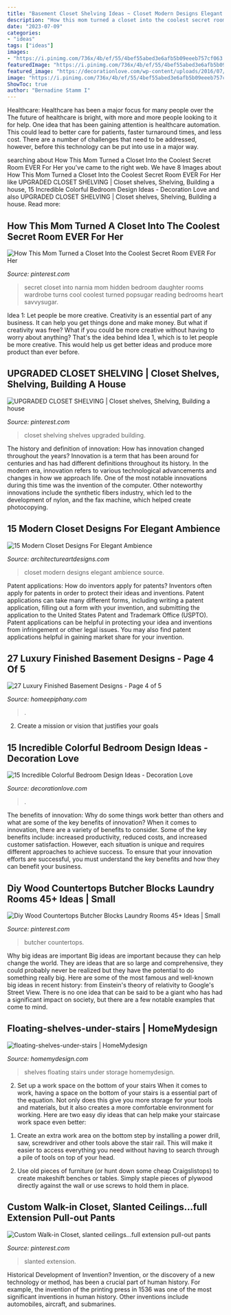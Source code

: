 ```yaml
---
title: "Basement Closet Shelving Ideas ~ Closet Modern Designs Elegant Ambience Source"
description: "How this mom turned a closet into the coolest secret room ever for her"
date: "2023-07-09"
categories:
- "ideas"
tags: ["ideas"]
images:
- "https://i.pinimg.com/736x/4b/ef/55/4bef55abed3e6afb5b09eeeb757cf063.jpg"
featuredImage: "https://i.pinimg.com/736x/4b/ef/55/4bef55abed3e6afb5b09eeeb757cf063.jpg"
featured_image: "https://decorationlove.com/wp-content/uploads/2016/07/Color-Ideas-for-Bedroom.jpg"
image: "https://i.pinimg.com/736x/4b/ef/55/4bef55abed3e6afb5b09eeeb757cf063.jpg"
ShowToc: true
author: "Bernadine Stamm I"
---
```



Healthcare: Healthcare has been a major focus for many people over the
The future of healthcare is bright, with more and more people looking to it for help. One idea that has been gaining attention is healthcare automation. This could lead to better care for patients, faster turnaround times, and less cost. There are a number of challenges that need to be addressed, however, before this technology can be put into use in a major way.

	

		
searching about How This Mom Turned a Closet Into the Coolest Secret Room EVER For Her you've came to the right web. We have 8 Images about How This Mom Turned a Closet Into the Coolest Secret Room EVER For Her like UPGRADED CLOSET SHELVING | Closet shelves, Shelving, Building a house, 15 Incredible Colorful Bedroom Design Ideas - Decoration Love and also UPGRADED CLOSET SHELVING | Closet shelves, Shelving, Building a house. Read more:
		
    
## How This Mom Turned A Closet Into The Coolest Secret Room EVER For Her

<img loading=lazy src="https://i.pinimg.com/736x/55/31/b6/5531b685980bdfc6d27d6032d2820283.jpg" onerror="this.onerror=null;this.src='https://tse4.mm.bing.net/th?id=OIP.0bt1nmcRKfllWHFgV7u8cAHaLH&amp;pid=15.1';" alt="How This Mom Turned a Closet Into the Coolest Secret Room EVER For Her">

_Source: pinterest.com_

>secret closet into narnia mom hidden bedroom daughter rooms wardrobe turns cool coolest turned popsugar reading bedrooms heart savvysugar. 

	

Idea 1: Let people be more creative.
Creativity is an essential part of any business. It can help you get things done and make money. But what if creativity was free? What if you could be more creative without having to worry about anything? That's the idea behind Idea 1, which is to let people be more creative. This would help us get better ideas and produce more product than ever before.

    
## UPGRADED CLOSET SHELVING | Closet Shelves, Shelving, Building A House

<img loading=lazy src="https://i.pinimg.com/736x/61/1f/66/611f66ed2459cbe617c79e253582c989.jpg" onerror="this.onerror=null;this.src='https://tse3.mm.bing.net/th?id=OIP.E5MOWcqgQGkWSnOYhHxc3QHaJ3&amp;pid=15.1';" alt="UPGRADED CLOSET SHELVING | Closet shelves, Shelving, Building a house">

_Source: pinterest.com_

>closet shelving shelves upgraded building. 

	

The history and definition of innovation: How has innovation changed throughout the years?
Innovation is a term that has been around for centuries and has had different definitions throughout its history. In the modern era, innovation refers to various technological advancements and changes in how we approach life. One of the most notable innovations during this time was the invention of the computer. Other noteworthy innovations include the synthetic fibers industry, which led to the development of nylon, and the fax machine, which helped create photocopying.

    
## 15 Modern Closet Designs For Elegant Ambience

<img loading=lazy src="https://www.architectureartdesigns.com/wp-content/uploads/2016/08/12-49-630x447.jpg" onerror="this.onerror=null;this.src='https://tse2.mm.bing.net/th?id=OIP.C2Lg3s3CabBGB8ZsYXvMKwHaFQ&amp;pid=15.1';" alt="15 Modern Closet Designs For Elegant Ambience">

_Source: architectureartdesigns.com_

>closet modern designs elegant ambience source. 

	

Patent applications: How do inventors apply for patents?
Inventors often apply for patents in order to protect their ideas and inventions. Patent applications can take many different forms, including writing a patent application, filling out a form with your invention, and submitting the application to the United States Patent and Trademark Office (USPTO). 
Patent applications can be helpful in protecting your idea and inventions from infringement or other legal issues. You may also find patent applications helpful in gaining market share for your invention.

    
## 27 Luxury Finished Basement Designs - Page 4 Of 5

<img loading=lazy src="https://homeepiphany.com/wp-content/uploads/2015/07/27-Luxury-Finished-Basement-Designs-20.jpg" onerror="this.onerror=null;this.src='https://tse4.mm.bing.net/th?id=OIP.BNoW56Rpx-yx5lJP7Sh1kgHaE6&amp;pid=15.1';" alt="27 Luxury Finished Basement Designs - Page 4 of 5">

_Source: homeepiphany.com_

>. 

	

2. Create a mission or vision that justifies your goals

    
## 15 Incredible Colorful Bedroom Design Ideas - Decoration Love

<img loading=lazy src="https://decorationlove.com/wp-content/uploads/2016/07/Color-Ideas-for-Bedroom.jpg" onerror="this.onerror=null;this.src='https://tse2.mm.bing.net/th?id=OIP.JpO4C_kHhPUSzn84EXYy4wHaMV&amp;pid=15.1';" alt="15 Incredible Colorful Bedroom Design Ideas - Decoration Love">

_Source: decorationlove.com_

>. 

	

The benefits of innovation: Why do some things work better than others and what are some of the key benefits of innovation?
When it comes to innovation, there are a variety of benefits to consider. Some of the key benefits include: increased productivity, reduced costs, and increased customer satisfaction. However, each situation is unique and requires different approaches to achieve success. To ensure that your innovation efforts are successful, you must understand the key benefits and how they can benefit your business.

    
## Diy Wood Countertops Butcher Blocks Laundry Rooms 45+ Ideas | Small

<img loading=lazy src="https://i.pinimg.com/736x/4b/ef/55/4bef55abed3e6afb5b09eeeb757cf063.jpg" onerror="this.onerror=null;this.src='https://tse1.mm.bing.net/th?id=OIP.jE9LG65B8dHlgqU_3caNjQAAAA&amp;pid=15.1';" alt="Diy Wood Countertops Butcher Blocks Laundry Rooms 45+ Ideas | Small">

_Source: pinterest.com_

>butcher countertops. 

	

Why big ideas are important
Big ideas are important because they can help change the world. They are ideas that are so large and comprehensive, they could probably never be realized but they have the potential to do something really big. Here are some of the most famous and well-known big ideas in recent history: from Einstein's theory of relativity to Google's Street View. There is no one idea that can be said to be a giant who has had a significant impact on society, but there are a few notable examples that come to mind.

    
## Floating-shelves-under-stairs | HomeMydesign

<img loading=lazy src="https://homemydesign.com/wp-content/uploads/2014/04/floating-shelves-under-stairs.jpg" onerror="this.onerror=null;this.src='https://tse3.mm.bing.net/th?id=OIP.VfrHt88b1fDsUMhtFKaMcgHaLD&amp;pid=15.1';" alt="floating-shelves-under-stairs | HomeMydesign">

_Source: homemydesign.com_

>shelves floating stairs under storage homemydesign. 

	

2) Set up a work space on the bottom of your stairs
When it comes to work, having a space on the bottom of your stairs is a essential part of the equation. Not only does this give you more storage for your tools and materials, but it also creates a more comfortable environment for working. Here are two easy diy ideas that can help make your staircase work space even better:
1. Create an extra work area on the bottom step by installing a power drill, saw, screwdriver and other tools above the stair rail. This will make it easier to access everything you need without having to search through a pile of tools on top of your head.

2. Use old pieces of furniture (or hunt down some cheap Craigslistops) to create makeshift benches or tables. Simply staple pieces of plywood directly against the wall or use screws to hold them in place.

    
## Custom Walk-in Closet, Slanted Ceilings...full Extension Pull-out Pants

<img loading=lazy src="https://i.pinimg.com/736x/6c/bf/ed/6cbfed00dae296b34f4ea2d503775f7d--walk-in-closet-slanted-ceiling-attic-closet.jpg" onerror="this.onerror=null;this.src='https://tse1.mm.bing.net/th?id=OIP.T1R0hugBxoQdzeVMN7UrFgHaJ3&amp;pid=15.1';" alt="Custom Walk-in Closet, slanted ceilings...full extension pull-out pants">

_Source: pinterest.com_

>slanted extension. 

	

Historical Development of Invention?
Invention, or the discovery of a new technology or method, has been a crucial part of human history. For example, the invention of the printing press in 1536 was one of the most significant inventions in human history. Other inventions include automobiles, aircraft, and submarines.

